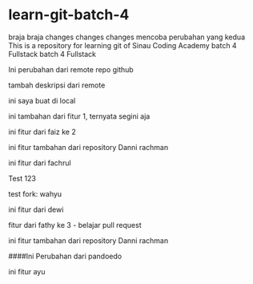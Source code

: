 # learn-git-batch-4

braja braja
changes changes changes 
mencoba perubahan yang kedua
This is a repository for learning git of Sinau Coding Academy batch 4 Fullstack
batch 4 Fullstack


Ini perubahan dari remote repo github

tambah deskripsi dari remote

ini saya buat di local

ini tambahan dari fitur 1, ternyata segini aja

ini fitur dari faiz ke 2


ini fitur tambahan dari repository Danni rachman

ini fitur dari fachrul

Test 123

test fork: wahyu

ini fitur dari dewi




fitur dari fathy ke 3 - belajar pull request

ini fitur tambahan dari repository Danni rachman

####Ini Perubahan dari pandoedo

ini fitur ayu